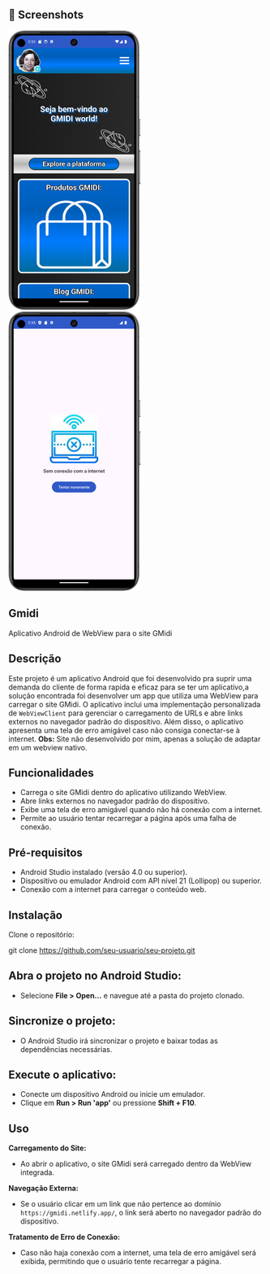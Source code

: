 ## :camera_flash: Screenshots
<!-- You can add more screenshots here if you like -->
<img src="/img_1.png" width="260">&emsp;<img src="/img_2.png" width="260">

## Gmidi
Aplicativo Android de WebView para o site GMidi

## Descrição
Este projeto é um aplicativo Android que foi desenvolvido pra suprir uma demanda do cliente de forma rapida e eficaz para se ter um aplicativo,a solução encontrada foi desenvolver um app que utiliza uma WebView para carregar o site GMidi. O aplicativo inclui uma implementação personalizada de `WebViewClient` para gerenciar o carregamento de URLs e abre links externos no navegador padrão do dispositivo. Além disso, o aplicativo apresenta uma tela de erro amigável caso não consiga conectar-se à internet.
**Obs:** Site não desenvolvido por mim, apenas a solução de adaptar em um webview nativo.

## Funcionalidades
- Carrega o site GMidi dentro do aplicativo utilizando WebView.
- Abre links externos no navegador padrão do dispositivo.
- Exibe uma tela de erro amigável quando não há conexão com a internet.
- Permite ao usuário tentar recarregar a página após uma falha de conexão.

## Pré-requisitos
- Android Studio instalado (versão 4.0 ou superior).
- Dispositivo ou emulador Android com API nível 21 (Lollipop) ou superior.
- Conexão com a internet para carregar o conteúdo web.

## Instalação
Clone o repositório:

git clone https://github.com/seu-usuario/seu-projeto.git

## Abra o projeto no Android Studio:
- Selecione **File > Open...** e navegue até a pasta do projeto clonado.

## Sincronize o projeto:
- O Android Studio irá sincronizar o projeto e baixar todas as dependências necessárias.

## Execute o aplicativo:
- Conecte um dispositivo Android ou inicie um emulador.
- Clique em **Run > Run 'app'** ou pressione **Shift + F10**.

## Uso
**Carregamento do Site:**
- Ao abrir o aplicativo, o site GMidi será carregado dentro da WebView integrada.

**Navegação Externa:**
- Se o usuário clicar em um link que não pertence ao domínio `https://gmidi.netlify.app/`, o link será aberto no navegador padrão do dispositivo.

**Tratamento de Erro de Conexão:**
- Caso não haja conexão com a internet, uma tela de erro amigável será exibida, permitindo que o usuário tente recarregar a página.
